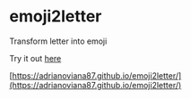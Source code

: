 # emoji2letter
Transform letter into emoji

Try it out [here](https://adrianoviana87.github.io/emoji2letter/)

[https://adrianoviana87.github.io/emoji2letter/](https://adrianoviana87.github.io/emoji2letter/)
